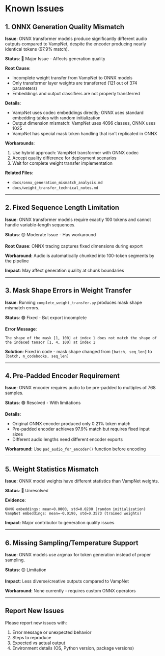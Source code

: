 # Known Issues

## 1. ONNX Generation Quality Mismatch

**Issue**: ONNX transformer models produce significantly different audio outputs compared to VampNet, despite the encoder producing nearly identical tokens (97.9% match).

**Status**: 🔴 Major Issue - Affects generation quality

**Root Cause**: 
- Incomplete weight transfer from VampNet to ONNX models
- Only transformer layer weights are transferred (121 out of 374 parameters)
- Embeddings and output classifiers are not properly transferred

**Details**:
- VampNet uses codec embeddings directly; ONNX uses standard embedding tables with random initialization
- Output dimension mismatch: VampNet uses 4096 classes, ONNX uses 1025
- VampNet has special mask token handling that isn't replicated in ONNX

**Workarounds**:
1. Use hybrid approach: VampNet transformer with ONNX codec
2. Accept quality difference for deployment scenarios
3. Wait for complete weight transfer implementation

**Related Files**:
- `docs/onnx_generation_mismatch_analysis.md`
- `docs/weight_transfer_technical_notes.md`

---

## 2. Fixed Sequence Length Limitation

**Issue**: ONNX transformer models require exactly 100 tokens and cannot handle variable-length sequences.

**Status**: 🟡 Moderate Issue - Has workaround

**Root Cause**: ONNX tracing captures fixed dimensions during export

**Workaround**: Audio is automatically chunked into 100-token segments by the pipeline

**Impact**: May affect generation quality at chunk boundaries

---

## 3. Mask Shape Errors in Weight Transfer

**Issue**: Running `complete_weight_transfer.py` produces mask shape mismatch errors.

**Status**: 🟢 Fixed - But export incomplete

**Error Message**:
```
The shape of the mask [1, 100] at index 1 does not match the shape of the indexed tensor [1, 4, 100] at index 1
```

**Solution**: Fixed in code - mask shape changed from `[batch, seq_len]` to `[batch, n_codebooks, seq_len]`

---

## 4. Pre-Padded Encoder Requirement

**Issue**: ONNX encoder requires audio to be pre-padded to multiples of 768 samples.

**Status**: 🟢 Resolved - With limitations

**Details**:
- Original ONNX encoder produced only 0.21% token match
- Pre-padded encoder achieves 97.9% match but requires fixed input sizes
- Different audio lengths need different encoder exports

**Workaround**: Use `pad_audio_for_encoder()` function before encoding

---

## 5. Weight Statistics Mismatch

**Issue**: ONNX model weights have different statistics than VampNet weights.

**Status**: 🔴 Unresolved

**Evidence**:
```
ONNX embeddings: mean≈0.0000, std=0.0200 (random initialization)
VampNet embeddings: mean=-0.0190, std=0.3573 (trained weights)
```

**Impact**: Major contributor to generation quality issues

---

## 6. Missing Sampling/Temperature Support

**Issue**: ONNX models use argmax for token generation instead of proper sampling.

**Status**: 🟡 Limitation

**Impact**: Less diverse/creative outputs compared to VampNet

**Workaround**: None currently - requires custom ONNX operators

---

## Report New Issues

Please report new issues with:
1. Error message or unexpected behavior
2. Steps to reproduce
3. Expected vs actual output
4. Environment details (OS, Python version, package versions)